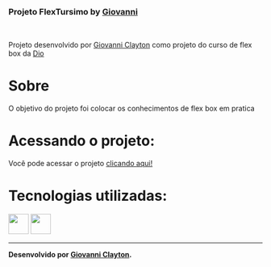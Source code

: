 <br />
<p allign="center">


  <h3 allign="center">Projeto FlexTursimo by <a href="https://github.com/Gclayton0207">Giovanni</a></h3>
 <br />
  <p allign="center">
     Projeto desenvolvido por <a class="credits" href="https://www.linkedin.com/in/giovanni-clayton/" target="_blank">Giovanni Clayton</a> como projeto do curso de flex box da <a class="credits" href="https://www.dio.me/" target="_blank">Dio</a>
     

# Sobre

O objetivo do projeto foi colocar os conhecimentos de flex box em pratica


# Acessando o projeto:

Você pode acessar o projeto <a href="https://gclayton0207.github.io/FlexTurismo/"> clicando aqui! </a>

# Tecnologias utilizadas:

<p allign="center">
<img src="https://cdn.jsdelivr.net/gh/devicons/devicon/icons/html5/html5-original.svg" height="40" width="40" />
  <img src="https://cdn.jsdelivr.net/gh/devicons/devicon/icons/css3/css3-original.svg" height="40" width="40" />
  </p>

---

**Desenvolvido por [Giovanni Clayton](https://www.linkedin.com/in/giovanni-clayton/).**
